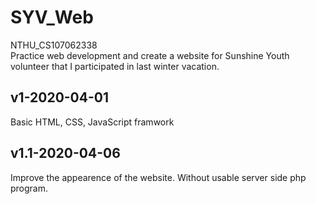 # SYV_Web
NTHU_CS107062338<br>
Practice web development and create a website for Sunshine Youth volunteer that I participated in last winter vacation.

## v1-2020-04-01
Basic HTML, CSS, JavaScript framwork 

## v1.1-2020-04-06
Improve the appearence of the website. Without usable server side php program.
